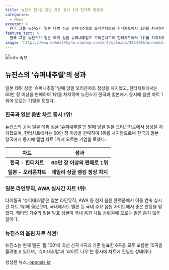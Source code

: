 ```yaml
---
title: 뉴진스 한∙일 음반 차트 동시 1위 진기록 휩쓸어
categories:
  - News
excerpt: >
  한국 그룹 뉴진스가 일본 데뷔 싱글 슈퍼내추럴로 오리콘차트와 한터차트에서 1위를 차지하며 엄청난 성과를 거뒀다. 21일에만 60만장을 판매하며 이목을 사로잡았고, 싱글과 타이틀곡은 한국과 일본 음원 차트에서 동시에 석권했다. 이로써 그들은 일본 데뷔 싱글로 한국 음원 차트까지 누비며 특별한 기록을 세웠다. 신곡 4곡과 기존 곡 6곡을 합쳐 10곡을 음원 차트에 올려놓으며 통산 10곡을 차트에 올린 점도 주목할 만하다.
feature_text: >
  한국 그룹 뉴진스가 일본 데뷔 싱글 슈퍼내추럴로 오리콘차트와 한터차트에서 1위를 차지하며 엄청난 성과를 거뒀다. 21일에만 60만장을 판매하며 이목을 사로잡았고, 싱글과 타이틀곡은 한국과 일본 음원 차트에서 동시에 석권했다. 이로써 그들은 일본 데뷔 싱글로 한국 음원 차트까지 누비며 특별한 기록을 세웠다. 신곡 4곡과 기존 곡 6곡을 합쳐 10곡을 음원 차트에 올려놓으며 통산 10곡을 차트에 올린 점도 주목할 만하다.
image: 'https://www.behealthy4u.com/wp-content/uploads/2024/06/unnamed-file.png'
---
```


<p><img src="https://www.behealthy4u.com/wp-content/uploads/2024/06/unnamed-file.png" alt="info 속보" /></p>

<h2 data-ke-size="size26">뉴진스의 '슈퍼내추럴'의 성과</h2>

<p data-ke-size="size16">일본 데뷔 싱글 ‘슈퍼내추럴’ 발매 당일 오리콘차트 정상을 차지했고, 한터차트에서는 60만 장 이상을 판매하여 1위를 차지하며 뉴진스가 한국과 일본에서 동시에 음반 차트 1위에 오르는 기염을 토했다.</p>

<h3>한국과 일본 음반 차트 동시 1위!</h3>

<p data-ke-size="size16">뉴진스의 공식 일본 데뷔 싱글 ‘슈퍼내추럴’은 발매 당일 일본 오리콘차트에서 정상을 차지했으며, 한터차트에서는 60만 장 이상을 판매하여 1위를 차지함으로써 한국과 일본 양국에서 동시에 앨범 차트 1위에 오르는 기염을 토했다.</p>

<table>
<thead>
<tr>
<th><b>차트</b></th>
<th><b>성과</b></th>
</tr>
</thead>
<tbody>
<tr>
<td style="text-align: center; height: 17px;"><b>한국 - 한터차트</b></td>
<td style="text-align: center; height: 17px;"><b>60만 장 이상의 판매로 1위</b></td>
</tr>
<tr>
<td style="text-align: center; height: 17px;"><b>일본 - 오리콘차트</b></td>
<td style="text-align: center; height: 17px;"><b>데일리 싱글 랭킹 정상 차지</b></td>
</tr>
</tbody>
</table>

<h3>일본 라인뮤직, AWA 실시간 차트 1위!</h3>

<p data-ke-size="size16">타이틀곡 ‘슈퍼내추럴’은 일본 라인뮤직, AWA 등 현지 음원 플랫폼에서 이틀 연속 실시간 차트 1위에 올랐으며, 국내에서도 멜론 등 국내 주요 음원 사이트에서 좋은 반응을 얻었다. 케이팝 가수의 일본 발표 싱글이 국내 음원 차트 상위권에 오르는 일은 흔치 않은 일이다.</p>

<h3>뉴진스의 음원 차트 석권!</h3>

<p data-ke-size="size16">뉴진스는 현재 멜론 ‘톱 100’에 최신 신곡 4곡과 기존 발표한 6곡을 모두 포함한 10곡을 올려놓고 있으며, '슈퍼내추럴'과 '라이트 나우'는 동시에 차트에 진입한 상태이다.</p>
생생한 뉴스, <a href="https://opensis.kr" rel="dofollow">opensis.kr</a>


